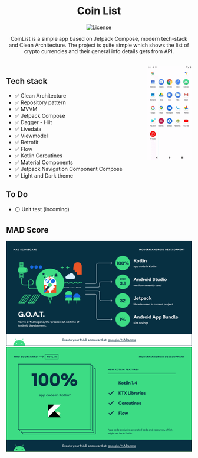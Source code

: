 <h1 align="center">Coin List</h1>

<p align="center">
  <a href="https://opensource.org/licenses/Apache-2.0"><img alt="License" src="https://img.shields.io/badge/License-Apache%202.0-blue.svg"/></a>
</p>

<p align="center">  
CoinList is a simple app based on Jetpack Compose, modern tech-stack and Clean Architecture. The project is quite simple which shows the list of crypto currencies and their general info details gets from API.
</p>
</br>

<img src="/arts/light.gif" align="right"  width="24%"/>

## Tech stack
* ✅ Clean Architecture
* ✅ Repository pattern
* ✅ MVVM
* ✅ Jetpack Compose 
* ✅ Dagger - Hilt
* ✅ Livedata
* ✅ Viewmodel
* ✅ Retrofit
* ✅ Flow
* ✅ Kotlin Coroutines
* ✅ Material Components
* ✅ Jetpack Navigation Component Compose
* ✅ Light and Dark theme

## To Do
* ⚪ Unit test (incoming)


## MAD Score
<img src="/arts/summary.png"/>
<img src="/arts/kotlin.png"/>
